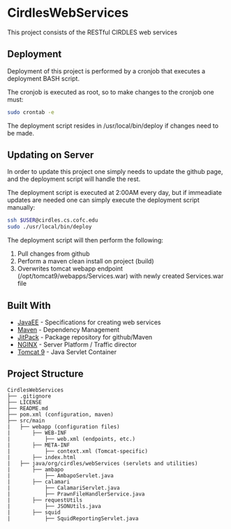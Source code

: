# CirdlesWebServices

This project consists of the RESTful CIRDLES web services

## Deployment

Deployment of this project is performed by a cronjob that executes a deployment BASH script.

The cronjob is executed as root, so to make changes to the cronjob one must: 

```BASH
sudo crontab -e
```
The deployment script resides in /usr/local/bin/deploy if changes need to be made.

## Updating on Server

In order to update this project one simply needs to update the github page, and the deployment script will handle the rest.

The deployment script is executed at 2:00AM every day, but if immeadiate updates are needed one can simply execute the deployment script manually:

```BASH
ssh $USER@cirdles.cs.cofc.edu
sudo ./usr/local/bin/deploy
```

The deployment script will then perform the following:

1. Pull changes from github
2. Perform a maven clean install on project (build)
3. Overwrites tomcat webapp endpoint (/opt/tomcat9/webapps/Services.war) with newly created Services.war file

## Built With

* [JavaEE](http://www.oracle.com/technetwork/java/javaee/tech/index.html) - Specifications for creating web services
* [Maven](https://maven.apache.org/) - Dependency Management
* [JitPack](https://jitpack.io/) - Package repository for github/Maven
* [NGINX](https://www.nginx.com/) - Server Platform / Traffic director
* [Tomcat 9](http://tomcat.apache.org/) - Java Servlet Container


## Project Structure

```
CirdlesWebServices
├── .gitignore
├── LICENSE
├── README.md
├── pom.xml (configuration, maven)
├── src/main
|   ├── webapp (configuration files)
|       ├── WEB-INF
|           ├── web.xml (endpoints, etc.)
|       ├── META-INF
|           ├── context.xml (Tomcat-specific)
|       ├── index.html
|   ├── java/org/cirdles/webServices (servlets and utilities)
|       ├── ambapo
|           ├── AmbapoServlet.java
|       ├── calamari
|           ├── CalamariServlet.java
|           ├── PrawnFileHandlerService.java
|       ├── requestUtils
|           ├── JSONUtils.java
|       ├── squid
|           ├── SquidReportingServlet.java
```
